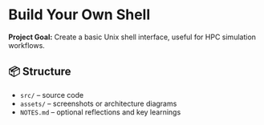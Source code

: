 # Build Your Own Shell

**Project Goal:** Create a basic Unix shell interface, useful for HPC simulation workflows.

## 📦 Structure
- `src/` – source code
- `assets/` – screenshots or architecture diagrams
- `NOTES.md` – optional reflections and key learnings
